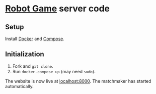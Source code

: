 [Robot Game](http://robotgame.net) server code
===================================

## Setup

Install [Docker](https://docs.docker.com/installation/#installation)
and [Compose](https://docs.docker.com/compose/install/).

## Initialization

1.  Fork and `git clone`.
2.  Run `docker-compose up` (may need `sudo`).

The website is now live at [localhost:8000](http://localhost:8000). The matchmaker
has started automatically.
